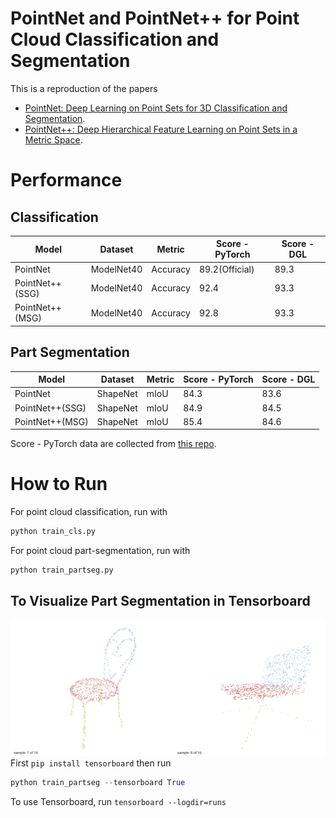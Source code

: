 PointNet and PointNet++ for Point Cloud Classification and Segmentation
====

This is a reproduction of the papers
- [PointNet: Deep Learning on Point Sets for 3D Classification and Segmentation](https://arxiv.org/abs/1612.00593).
- [PointNet++: Deep Hierarchical Feature Learning on Point Sets in a Metric Space](https://arxiv.org/abs/1706.02413).

# Performance

## Classification
| Model           | Dataset    | Metric   | Score - PyTorch  | Score - DGL |
|-----------------|------------|----------|------------------|-------------|
| PointNet        | ModelNet40 | Accuracy | 89.2(Official)   | 89.3        |
| PointNet++(SSG) | ModelNet40 | Accuracy | 92.4             | 93.3        |
| PointNet++(MSG) | ModelNet40 | Accuracy | 92.8             | 93.3        |

## Part Segmentation

| Model           | Dataset    | Metric   | Score - PyTorch | Score - DGL |
|-----------------|------------|----------|-----------------|-------------|
| PointNet        | ShapeNet   | mIoU     | 84.3            | 83.6        |
| PointNet++(SSG) | ShapeNet   | mIoU     | 84.9            | 84.5        |
| PointNet++(MSG) | ShapeNet   | mIoU     | 85.4            | 84.6        |

Score - PyTorch data are collected from [this repo](https://github.com/yanx27/Pointnet_Pointnet2_pytorch).
# How to Run

For point cloud classification, run with

```python
python train_cls.py
```

For point cloud part-segmentation, run with

```python
python train_partseg.py
```

## To Visualize Part Segmentation in Tensorboard
![Screenshot](vis.png)
First ``pip install tensorboard``
then run
```python 
python train_partseg --tensorboard True
```
To use Tensorboard, run 
``tensorboard --logdir=runs``
